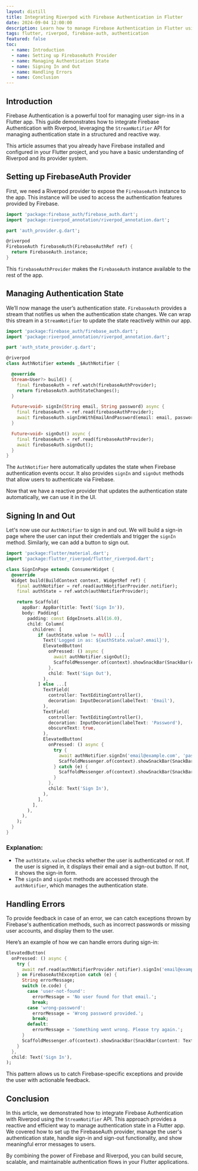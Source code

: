 ```yaml
---
layout: distill
title: Integrating Riverpod with Firebase Authentication in Flutter
date: 2024-09-04 12:00:00
description: Learn how to manage Firebase Authentication in Flutter using Riverpod and StreamNotifier.
tags: flutter, riverpod, firebase-auth, authentication
featured: false
toc:
  - name: Introduction
  - name: Setting up FirebaseAuth Provider
  - name: Managing Authentication State
  - name: Signing In and Out
  - name: Handling Errors
  - name: Conclusion
---
```


## Introduction

Firebase Authentication is a powerful tool for managing user sign-ins in a Flutter app. This guide demonstrates how to integrate Firebase Authentication with Riverpod, leveraging the `StreamNotifier` API for managing authentication state in a structured and reactive way.

This article assumes that you already have Firebase installed and configured in your Flutter project, and you have a basic understanding of Riverpod and its provider system.

## Setting up FirebaseAuth Provider

First, we need a Riverpod provider to expose the `FirebaseAuth` instance to the app. This instance will be used to access the authentication features provided by Firebase.

```dart
import 'package:firebase_auth/firebase_auth.dart';
import 'package:riverpod_annotation/riverpod_annotation.dart';

part 'auth_provider.g.dart';

@riverpod
FirebaseAuth firebaseAuth(FirebaseAuthRef ref) {
  return FirebaseAuth.instance;
}
```

This `firebaseAuthProvider` makes the `FirebaseAuth` instance available to the rest of the app.

## Managing Authentication State

We’ll now manage the user’s authentication state. `FirebaseAuth` provides a stream that notifies us when the authentication state changes. We can wrap this stream in a `StreamNotifier` to update the state reactively within our app.

```dart
import 'package:firebase_auth/firebase_auth.dart';
import 'package:riverpod_annotation/riverpod_annotation.dart';

part 'auth_state_provider.g.dart';

@riverpod
class AuthNotifier extends _$AuthNotifier {

  @override
  Stream<User?> build() {
    final firebaseAuth = ref.watch(firebaseAuthProvider);
    return firebaseAuth.authStateChanges();
  }

  Future<void> signIn(String email, String password) async {
    final firebaseAuth = ref.read(firebaseAuthProvider);
    await firebaseAuth.signInWithEmailAndPassword(email: email, password: password);
  }

  Future<void> signOut() async {
    final firebaseAuth = ref.read(firebaseAuthProvider);
    await firebaseAuth.signOut();
  }
}
```

The `AuthNotifier` here automatically updates the state when Firebase authentication events occur. It also provides `signIn` and `signOut` methods that allow users to authenticate via Firebase.

Now that we have a reactive provider that updates the authentication state automatically, we can use it in the UI.

## Signing In and Out

Let's now use our `AuthNotifier` to sign in and out. We will build a sign-in page where the user can input their credentials and trigger the `signIn` method. Similarly, we can add a button to sign out.

```dart
import 'package:flutter/material.dart';
import 'package:flutter_riverpod/flutter_riverpod.dart';

class SignInPage extends ConsumerWidget {
  @override
  Widget build(BuildContext context, WidgetRef ref) {
    final authNotifier = ref.read(authNotifierProvider.notifier);
    final authState = ref.watch(authNotifierProvider);

    return Scaffold(
      appBar: AppBar(title: Text('Sign In')),
      body: Padding(
        padding: const EdgeInsets.all(16.0),
        child: Column(
          children: [
            if (authState.value != null) ...[
              Text('Logged in as: ${authState.value?.email}'),
              ElevatedButton(
                onPressed: () async {
                  await authNotifier.signOut();
                  ScaffoldMessenger.of(context).showSnackBar(SnackBar(content: Text('Signed out!')));
                },
                child: Text('Sign Out'),
              ),
            ] else ...[
              TextField(
                controller: TextEditingController(),
                decoration: InputDecoration(labelText: 'Email'),
              ),
              TextField(
                controller: TextEditingController(),
                decoration: InputDecoration(labelText: 'Password'),
                obscureText: true,
              ),
              ElevatedButton(
                onPressed: () async {
                  try {
                    await authNotifier.signIn('email@example.com', 'password123');
                    ScaffoldMessenger.of(context).showSnackBar(SnackBar(content: Text('Signed in!')));
                  } catch (e) {
                    ScaffoldMessenger.of(context).showSnackBar(SnackBar(content: Text('Sign in failed: $e')));
                  }
                },
                child: Text('Sign In'),
              ),
            ],
          ],
        ),
      ),
    );
  }
}
```

### Explanation:

- The `authState.value` checks whether the user is authenticated or not. If the user is signed in, it displays their email and a sign-out button. If not, it shows the sign-in form.
- The `signIn` and `signOut` methods are accessed through the `authNotifier`, which manages the authentication state.
  
## Handling Errors

To provide feedback in case of an error, we can catch exceptions thrown by Firebase's authentication methods, such as incorrect passwords or missing user accounts, and display them to the user.

Here’s an example of how we can handle errors during sign-in:

```dart
ElevatedButton(
  onPressed: () async {
    try {
      await ref.read(authNotifierProvider.notifier).signIn('email@example.com', 'password123');
    } on FirebaseAuthException catch (e) {
      String errorMessage;
      switch (e.code) {
        case 'user-not-found':
          errorMessage = 'No user found for that email.';
          break;
        case 'wrong-password':
          errorMessage = 'Wrong password provided.';
          break;
        default:
          errorMessage = 'Something went wrong. Please try again.';
      }
      ScaffoldMessenger.of(context).showSnackBar(SnackBar(content: Text(errorMessage)));
    }
  },
  child: Text('Sign In'),
);
```

This pattern allows us to catch Firebase-specific exceptions and provide the user with actionable feedback.

## Conclusion

In this article, we demonstrated how to integrate Firebase Authentication with Riverpod using the `StreamNotifier` API. This approach provides a reactive and efficient way to manage authentication state in a Flutter app. We covered how to set up the FirebaseAuth provider, manage the user's authentication state, handle sign-in and sign-out functionality, and show meaningful error messages to users.

By combining the power of Firebase and Riverpod, you can build secure, scalable, and maintainable authentication flows in your Flutter applications.

